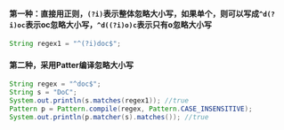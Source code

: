 #### 第一种：直接用正则，`(?i)`表示整体忽略大小写，如果单个，则可以写成`^d(?i)oc`表示oc忽略大小写，`^d((?i)o)c`表示只有o忽略大小写

```java
String regex1 = "^(?i)doc$";
```

#### 第二种，采用Patter编译忽略大小写

```java
String regex = "^doc$";
String s = "DoC";
System.out.println(s.matches(regex1)); //true
Pattern p = Pattern.compile(regex, Pattern.CASE_INSENSITIVE);
System.out.println(p.matcher(s).matches()); //true
```